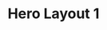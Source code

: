 ---
title: Hero Layout 1
tags: ["posts", "hero"]
cssCode: | 
    .box {
        width: 100px;
        height: 100px;
        background-color: lightblue;
        border: 2px solid blue;
        text-align: center;
        line-height: 100px;
    }
htmlCode: | 
    <div class="hero-wrap">
        <div class="hero-content">
            <img src="\assets\snippets-logo.png" alt="Hero logo">
        </div>
    </div>
           
---